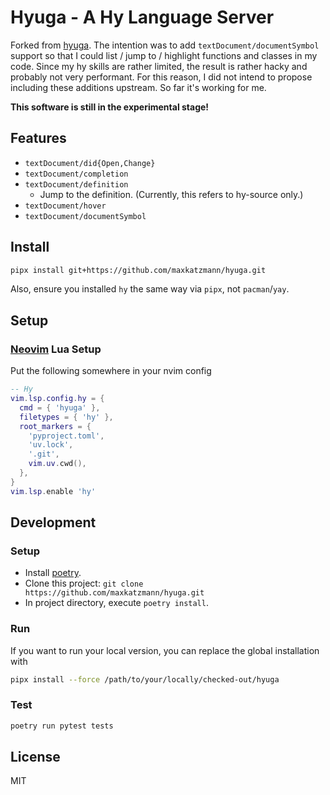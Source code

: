 Hyuga - A Hy Language Server
======================================

Forked from [hyuga](https://github.com/sakuraiyuta/hyuga). The intention was
to add `textDocument/documentSymbol` support so that I could list / jump to /
highlight functions and classes in my code. Since my hy skills are rather
limited, the result is rather hacky and probably not very performant. For this
reason, I did not intend to propose including these additions upstream. So far
it's working for me.

**This software is still in the experimental stage!**

## Features

- `textDocument/did{Open,Change}`
- `textDocument/completion`
- `textDocument/definition`
  - Jump to the definition. (Currently, this refers to hy-source only.)
- `textDocument/hover`
- `textDocument/documentSymbol`

## Install

```bash
pipx install git+https://github.com/maxkatzmann/hyuga.git
```

Also, ensure you installed `hy` the same way via `pipx`, not `pacman`/`yay`.

## Setup

### [Neovim](https://github.com/neovim/neovim) Lua Setup

Put the following somewhere in your nvim config

``` lua
-- Hy
vim.lsp.config.hy = {
  cmd = { 'hyuga' },
  filetypes = { 'hy' },
  root_markers = {
    'pyproject.toml',
    'uv.lock',
    '.git',
    vim.uv.cwd(),
  },
}
vim.lsp.enable 'hy'
```

## Development

### Setup

- Install [poetry](https://github.com/python-poetry/poetry).
- Clone this project: `git clone https://github.com/maxkatzmann/hyuga.git`
- In project directory, execute `poetry install`.

### Run

If you want to run your local version, you can replace the global installation with

``` bash
pipx install --force /path/to/your/locally/checked-out/hyuga
```

### Test

```bash
poetry run pytest tests
```

## License

MIT
